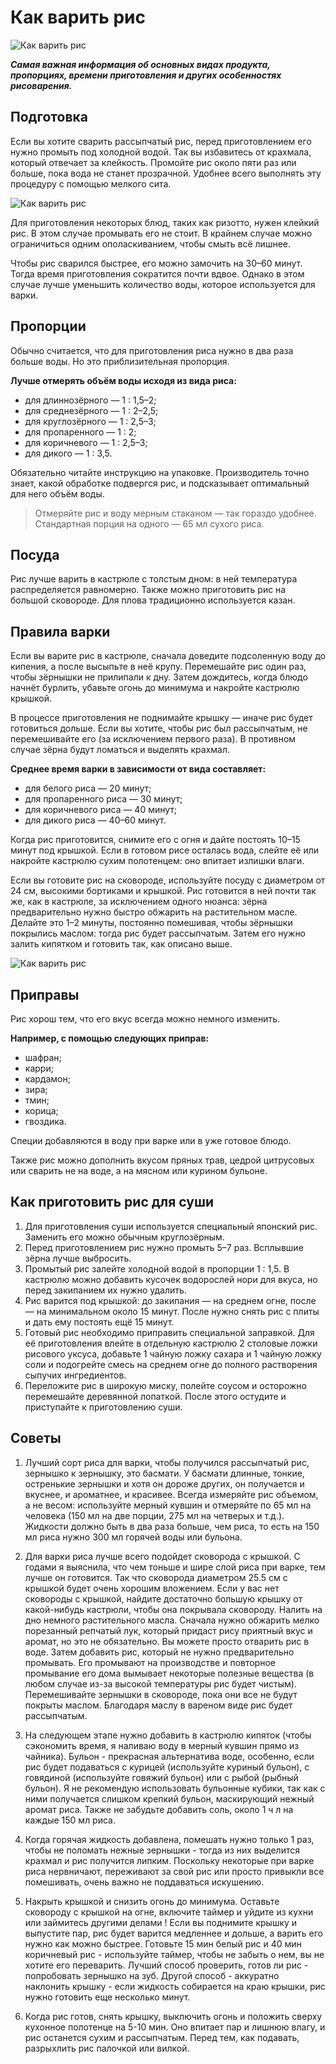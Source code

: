 #  Как варить рис 

![Как варить рис](/images/Kulinar/Sovet/ris_1.jpg 'Как варить рис')

_**Самая важная информация об основных видах продукта, пропорциях, времени приготовления и других особенностях рисоварения.**_

## Подготовка

Если вы хотите сварить рассыпчатый рис, перед приготовлением его нужно промыть под холодной водой. Так вы избавитесь от крахмала, который отвечает за клейкость. Промойте рис около пяти раз или больше, пока вода не станет прозрачной. Удобнее всего выполнять эту процедуру с помощью мелкого сита.

![Как варить рис](/images/Kulinar/Sovet/ris_2.jpg 'Как варить рис')

Для приготовления некоторых блюд, таких как ризотто, нужен клейкий рис. В этом случае промывать его не стоит. В крайнем случае можно ограничиться одним ополаскиванием, чтобы смыть всё лишнее.

Чтобы рис сварился быстрее, его можно замочить на 30–60 минут. Тогда время приготовления сократится почти вдвое. Однако в этом случае лучше уменьшить количество воды, которое используется для варки.

## Пропорции

Обычно считается, что для приготовления риса нужно в два раза больше воды. Но это приблизительная пропорция.

**Лучше отмерять объём воды исходя из вида риса:**

- для длиннозёрного — 1 : 1,5–2;
- для среднезёрного — 1 : 2–2,5;
- для круглозёрного — 1 : 2,5–3;
- для пропаренного — 1 : 2;
- для коричневого — 1 : 2,5–3;
- для дикого — 1 : 3,5.

Обязательно читайте инструкцию на упаковке. Производитель точно знает, какой обработке подвергся рис, и подсказывает оптимальный для него объём воды.

> Отмеряйте рис и воду мерным стаканом — так гораздо удобнее. Стандартная порция на одного — 65 мл сухого риса.

## Посуда

Рис лучше варить в кастрюле с толстым дном: в ней температура распределяется равномерно. Также можно приготовить рис на большой сковороде. Для плова традиционно используется казан.

## Правила варки

Если вы варите рис в кастрюле, сначала доведите подсоленную воду до кипения, а после высыпьте в неё крупу. Перемешайте рис один раз, чтобы зёрнышки не прилипали к дну. Затем дождитесь, когда блюдо начнёт бурлить, убавьте огонь до минимума и накройте кастрюлю крышкой.

В процессе приготовления не поднимайте крышку — иначе рис будет готовиться дольше. Если вы хотите, чтобы рис был рассыпчатым, не перемешивайте его (за исключением первого раза). В противном случае зёрна будут ломаться и выделять крахмал.

**Среднее время варки в зависимости от вида составляет:**

- для белого риса — 20 минут;
- для пропаренного риса — 30 минут;
- для коричневого риса — 40 минут;
- для дикого риса — 40–60 минут.

Когда рис приготовится, снимите его с огня и дайте постоять 10–15 минут под крышкой. Если в готовом рисе осталась вода, слейте её или накройте кастрюлю сухим полотенцем: оно впитает излишки влаги.

Если вы готовите рис на сковороде, используйте посуду с диаметром от 24 см, высокими бортиками и крышкой. Рис готовится в ней почти так же, как в кастрюле, за исключением одного нюанса: зёрна предварительно нужно быстро обжарить на растительном масле. Делайте это 1–2 минуты, постоянно помешивая, чтобы зёрнышки покрылись маслом: тогда рис будет рассыпчатым. Затем его нужно залить кипятком и готовить так, как описано выше.

![Как варить рис](/images/Kulinar/Sovet/ris_3.jpg 'Как варить рис')

## Приправы

Рис хорош тем, что его вкус всегда можно немного изменить.

**Например, с помощью следующих приправ:**

- шафран;
- карри;
- кардамон;
- зира;
- тмин;
- корица;
- гвоздика.

Специи добавляются в воду при варке или в уже готовое блюдо.

Также рис можно дополнить вкусом пряных трав, цедрой цитрусовых или сварить не на воде, а на мясном или курином бульоне.

## Как приготовить рис для суши

1. Для приготовления суши используется специальный японский рис. Заменить его можно обычным круглозёрным.
2. Перед приготовлением рис нужно промыть 5–7 раз. Всплывшие зёрна лучше выбросить.
3. Промытый рис залейте холодной водой в пропорции 1 : 1,5. В кастрюлю можно добавить кусочек водорослей нори для вкуса, но перед закипанием их нужно удалить.
4. Рис варится под крышкой: до закипания — на среднем огне, после — на минимальном около 15 минут. После нужно снять рис с плиты и дать ему постоять ещё 15 минут.
5. Готовый рис необходимо приправить специальной заправкой. Для её приготовления влейте в отдельную кастрюлю 2 столовые ложки рисового уксуса, добавьте 1 чайную ложку сахара и 1 чайную ложку соли и подогрейте смесь на среднем огне до полного растворения сыпучих ингредиентов.
6. Переложите рис в широкую миску, полейте соусом и осторожно перемешайте деревянной лопаткой. После этого остудите и приступайте к приготовлению суши.

## Советы

1. Лучший сорт риса для варки, чтобы получился рассыпчатый рис, зернышко к зернышку, это басмати. У басмати длинные, тонкие, остренькие зернышки и хотя он дороже других, он получается и вкуснее, и ароматнее, и красивее. Всегда измеряйте рис объемом, а не весом: используйте мерный кувшин и отмеряйте по 65 мл на человека (150 мл на две порции, 275 мл на четверых и т.д.). Жидкости должно быть в два раза больше, чем риса, то есть на 150 мл риса нужно 300 мл горячей воды или бульона.

2. Для варки риса лучше всего подойдет сковорода с крышкой. С годами я выяснила, что чем тоньше и шире слой риса при варке, тем лучше он готовится. Так что сковорода диаметром 25.5 см с крышкой будет очень хорошим вложением. Если у вас нет сковороды с крышкой, найдите достаточно большую крышку от какой-нибудь кастрюли, чтобы она покрывала сковороду. Налить на дно немного растительного масла. Сначала нужно обжарить мелко порезанный репчатый лук, который придаст рису приятный вкус и аромат, но это не обязательно. Вы можете просто отварить рис в воде. Затем добавить рис, который не нужно предварительно промывать. Его промывают на производстве и повторное промывание его дома вымывает некоторые полезные вещества (в любом случае из-за высокой температуры рис будет чистым). Перемешивайте зернышки в сковороде, пока они все не будут покрыты маслом. Благодаря маслу в вареном виде рис будет рассыпчатым.

3. На следующем этапе нужно добавить в кастрюлю кипяток (чтобы сэкономить время, я наливаю воду в мерный кувшин прямо из чайника). Бульон - прекрасная альтернатива воде, особенно, если рис будет подаваться с курицей (используйте куриный бульон), с говядиной (используйте говяжий бульон) или с рыбой (рыбный бульон). Я не рекомендую использовать бульонные кубики, так как с ними получается слишком крепкий бульон, маскирующий нежный аромат риса. Также не забудьте добавить соль, около 1 ч л на каждые 150 мл риса.

4. Когда горячая жидкость добавлена, помешать нужно только 1 раз, чтобы не поломать нежные зернышки - тогда из них выделится крахмал и рис получится липким. Поскольку некоторые при варке риса нервничают, переживают за свой рис или просто привыкли все помешивать, очень важно не поддаваться искушению.

5. Накрыть крышкой и снизить огонь до минимума. Оставьте сковороду с крышкой на огне, включите таймер и уйдите из кухни или займитесь другими делами ! Если вы поднимите крышку и выпустите пар, рис будет варится медленнее и дольше, а варить его нужно как можно быстрее. Готовьте 15 мин белый рис и 40 мин коричневый рис - используйте таймер, чтобы не забыть о нем, вы не хотите его переварить. Лучший способ проверить, готов ли рис - попробовать зернышко на зуб. Другой способ - аккуратно наклонить крышку - если жидкость собирается на краю крышки, рис нужно готовить еще несколько минут.

6. Когда рис готов, снять крышку, выключить огонь и положить сверху кухонное полотенце на 5-10 мин. Оно впитает пар и лишнюю влагу, и рис останется сухим и рассыпчатым. Перед тем, как подавать, разрыхлить рис палочкой или вилкой.
